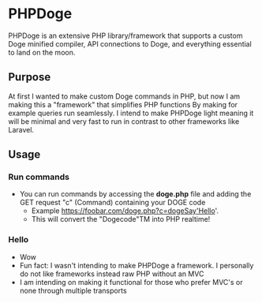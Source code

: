 # PHPDoge
PHPDoge is an extensive PHP library/framework that supports a custom Doge minified compiler, API connections to Doge, and everything essential to land on the moon.

## Purpose
At first I wanted to make custom Doge commands in PHP, but now I am making this a "framework" that simplifies PHP functions
By making for example queries run seamlessly.
I intend to make PHPDoge light meaning it will be minimal and very fast to run in contrast to other frameworks like Laravel.

## Usage
### Run commands
  * You can run commands by accessing the **doge.php** file and adding the GET request "c" (Command) containing your DOGE code
    * Example https://foobar.com/doge.php?c=dogeSay'Hello'.
    * This will convert the "Dogecode"TM into PHP realtime!

### Hello
  * Wow
  * Fun fact: I wasn't intending to make PHPDoge a framework. I personally do not like frameworks instead raw PHP without an MVC
   * I am intending on making it functional for those who prefer MVC's or none through multiple transports

